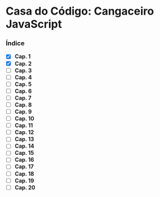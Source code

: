 # Casa do Código: Cangaceiro JavaScript

### Índice

- [x] **Cap. 1**
- [x] **Cap. 2**
- [ ] **Cap. 3**
- [ ] **Cap. 4**
- [ ] **Cap. 5**
- [ ] **Cap. 6**
- [ ] **Cap. 7**
- [ ] **Cap. 8**
- [ ] **Cap. 9**
- [ ] **Cap. 10**
- [ ] **Cap. 11**
- [ ] **Cap. 12**
- [ ] **Cap. 13**
- [ ] **Cap. 14**
- [ ] **Cap. 15**
- [ ] **Cap. 16**
- [ ] **Cap. 17**
- [ ] **Cap. 18**
- [ ] **Cap. 19**
- [ ] **Cap. 20**
